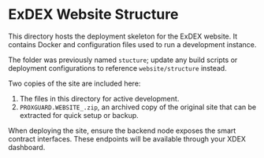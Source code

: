 # ExDEX Website Structure

This directory hosts the deployment skeleton for the ExDEX website. It contains Docker and configuration files used to run a development instance.

The folder was previously named `stucture`; update any build scripts or deployment configurations to reference `website/structure` instead.

Two copies of the site are included here:

1. The files in this directory for active development.
2. `PROXGUARD.WEBSITE_.zip`, an archived copy of the original site that can be extracted for quick setup or backup.

When deploying the site, ensure the backend node exposes the smart contract interfaces. These endpoints will be available through your XDEX dashboard.
